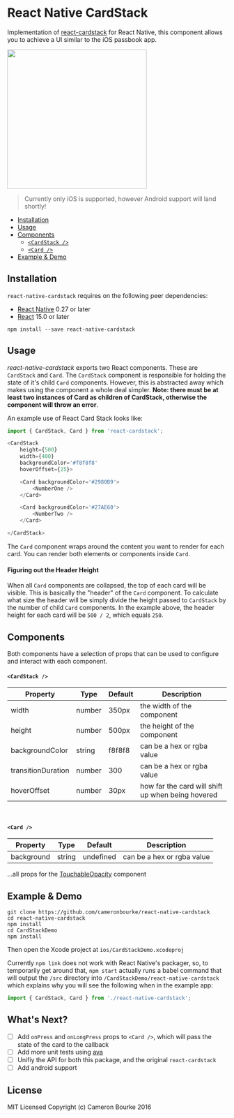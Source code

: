React Native CardStack
=========================

Implementation of [react-cardstack](cameronbourke.github.io/react-cardstack) for React Native, this component allows you to achieve a UI similar to the iOS passbook app.

<img src="./demo.gif" width="320" />

> Currently only iOS is supported, however Android support will land shortly!

* [Installation](#installation)
* [Usage](#usage)
* [Components](#components)
	* [`<CardStack />`](#cardstack-)
	* [`<Card />`](#card-)
* [Example & Demo](#example--demo)

## Installation

`react-native-cardstack` requires on the following peer dependencies:
- [React Native](https://facebook.github.io/react-native/) 0.27 or later
- [React](https://facebook.github.io/react/) 15.0 or later

```
npm install --save react-native-cardstack
```

## Usage

*react-native-cardstack* exports two React components. These are `CardStack` and `Card`. The `CardStack` component is responsible for holding the state of it's child `Card` components. However, this is abstracted away which makes using the component a whole deal simpler. **Note: there must be at least two instances of Card as children of CardStack, otherwise the component will throw an error**.

An example use of React Card Stack looks like:

```js
import { CardStack, Card } from 'react-cardstack';

<CardStack
	height={500}
	width={400}
	backgroundColor='#f8f8f8'
	hoverOffset={25}>

	<Card backgroundColor='#2980B9'>
		<NumberOne />
	</Card>

	<Card backgroundColor='#27AE60'>
		<NumberTwo />
	</Card>

</CardStack>
```

The `Card` component wraps around the content you want to render for each card. You can render both elements or components inside `Card`.

#### Figuring out the Header Height

When all `Card` components are collapsed, the top of each card will be visible. This is basically the "header" of the `Card` component. To calculate what size the header will be simply divide the height passed to `CardStack` by the number of child `Card` components. In the example above, the header height for each card will be `500 / 2`, which equals `250`.

## Components
Both components have a selection of props that can be used to configure and interact with each component.

#### `<CardStack />`
Property           | Type   | Default | Description
------------------ | ------ | ------ | --------
width       		   | number | 350px  | the width of the component
height      		   | number | 500px  | the height of the component
backgroundColor 	 | string | f8f8f8 | can be a hex or rgba value
transitionDuration | number | 300    | can be a hex or rgba value
hoverOffset        | number | 30px   | how far the card will shift up when being hovered
<br>

#### `<Card />`
Property    | Type | Default | Description
----------- | ------------- | ------- | -------
background  | string | undefined | can be a hex or rgba value
...all props for the [TouchableOpacity](https://facebook.github.io/react-native/docs/touchablewithoutfeedback.html#props) component

## Example & Demo
```
git clone https://github.com/cameronbourke/react-native-cardstack
cd react-native-cardstack
npm install
cd CardStackDemo
npm install
```

Then open the Xcode project at `ios/CardStackDemo.xcodeproj`

Currently `npm link` does not work with React Native's packager, so, to temporarily get around that, `npm start` actually runs a babel command that will output the `/src` directory into `/CardStackDemo/react-native-cardstack` which explains why you will see the following when in the example app:

```js
import { CardStack, Card } from './react-native-cardstack';
```

## What's Next?
- [ ] Add `onPress` and `onLongPress` props to `<Card />`, which will pass the state of the card to the callback
- [ ] Add more unit tests using [ava](https://github.com/avajs/ava)
- [ ] Unifiy the API for both this package, and the original `react-cardstack`
- [ ] Add android support

## License

MIT Licensed Copyright (c) Cameron Bourke 2016
